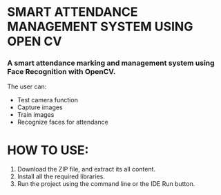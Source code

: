 # SMART ATTENDANCE MANAGEMENT SYSTEM USING OPEN CV
### A smart attendance marking and management system using Face Recognition with OpenCV.

The user can:

- Test camera function
- Capture images
- Train images
- Recognize faces for attendance

# HOW TO USE:
1. Download the ZIP file, and extract its all content.
2. Install all the required libraries.
3. Run the project using the command line or the IDE Run button.

